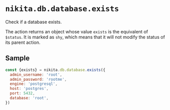 
# `nikita.db.database.exists`

Check if a database exists.

The action returns an object whose value `exists` is the equivalent of `$status`. It is marked as `shy`, which means that it will not modify the status of its parent action.

## Sample

```js
const {exists} = nikita.db.database.exists({
  admin_username: 'root',
  admin_password: 'rootme',
  engine: 'postgresql',
  host: 'postgres',
  port: 5432,
  database: 'root',
})
```
